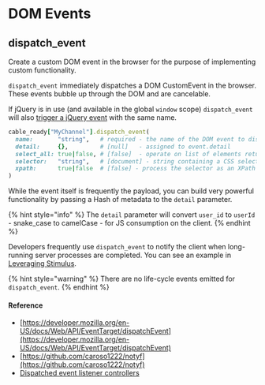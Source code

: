 # DOM Events

## dispatch\_event

Create a custom DOM event in the browser for the purpose of implementing custom functionality.

`dispatch_event` immediately dispatches a DOM CustomEvent in the browser. These events bubble up through the DOM and are cancelable.

If jQuery is in use \(and available in the global `window` scope\) `dispatch_event` will also [trigger a jQuery event](https://api.jquery.com/trigger/) with the same name.

```ruby
cable_ready["MyChannel"].dispatch_event(
  name:       "string",   # required - the name of the DOM event to dispatch (can be custom)
  detail:     {},         # [null]   - assigned to event.detail
  select_all: true|false, # [false]  - operate on list of elements returned from selector
  selector:   "string",   # [document] - string containing a CSS selector or XPath expression
  xpath:      true|false  # [false] - process the selector as an XPath expression
)
```

While the event itself is frequently the payload, you can build very powerful functionality by passing a Hash of metadata to the `detail` parameter.

{% hint style="info" %}
The `detail` parameter will convert `user_id` to `userId` - snake\_case to camelCase - for JS consumption on the client.
{% endhint %}

Developers frequently use `dispatch_event` to notify the client when long-running server  processes are completed. You can see an example in [Leveraging Stimulus](../../leveraging-stimulus.md#event-listener-controllers).

{% hint style="warning" %}
There are no life-cycle events emitted for `dispatch_event`.
{% endhint %}

#### Reference

* [https://developer.mozilla.org/en-US/docs/Web/API/EventTarget/dispatchEvent](https://developer.mozilla.org/en-US/docs/Web/API/EventTarget/dispatchEvent)
* [https://github.com/caroso1222/notyf](https://github.com/caroso1222/notyf)
* [Dispatched event listener controllers](../../leveraging-stimulus.md#event-listener-controllers)

